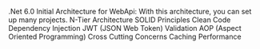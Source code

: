 .Net 6.0 Initial Architecture for WebApi: With this architecture, you can set up many projects.
N-Tier Architecture
SOLID Principles
Clean Code
Dependency Injection
JWT (JSON Web Token)
Validation
AOP (Aspect Oriented Programming)
Cross Cutting Concerns
Caching
Performance
